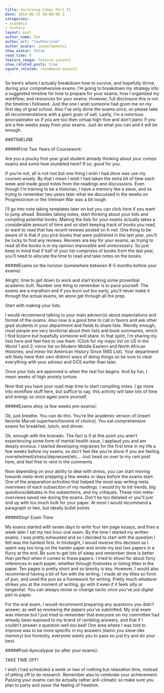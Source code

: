 ```yaml
---
title: Surviving Comps Part II
date: 2014-06-15 00:00:00 Z
categories:
- academia
- history
layout: post
author_name: Zoe
author_url: "/author/zoe"
author_avatar: zoeworkphoto1
show_avatar: false
read_time: 6
feature_image: feature-sunset2
show_related_posts: true
square_related: recommend-sunset2
---
```


So here’s where I actually breakdown how to survive, and hopefully thrive, during your comprehensive exams. I’m going to breakdown my strategy into a suggested timeline for how to prepare for your exams; how I organized my workflow; and resources for your exams. However, full disclosure this is not the timeline I followed. Just the one I wish someone had given me on my first day of grad school. Also I’ve only done the exams once, so please take all recommendations with a giant grain of salt. Lastly, I’m a notorious procrastinator so if you are too then virtual high-five and don’t panic if you are a few weeks away from your exams. Just do what you can and it will be enough.


###TIMELINE

#####First Two Years of Coursework:

Are you a plucky first year grad student already thinking about your comps exams and some how stumbled here? If so, good for you.

If you’re not, all is not lost but one thing I wish I had done was use my courses wisely. By that I mean I wish I had taken the extra bit of time each week and made good notes from the readings and discussions. Even though I’m training to be a historian, I have a memory like a sieve, and so trying to remember two years later what we discussed in the weeks on Progressivism or the Vietnam War was a bit tough.

I’ll go into note taking templates later on but you can click here if you want to jump ahead. Besides taking notes, start thinking about your lists and compiling potential books. Making the lists for your exams actually takes a considerable amount of time and so start keeping track of books you read, or want to read that has recent reviews posted on h-net. One thing to be aware of is that if you pick books that were published in the last year, you’ll be lucky to find any reviews. Reviews are key for your exams, as trying to read all the books is in my opinion impossible and unnecessary. So just keep in mind that if half of your list comprises of books from the last year, you’ll need to allocate the time to read and take notes on the books.

#####Exams on the horizon (somewhere between 8-5 months before your exams):

Alright, time to get down to work and start kicking some proverbial academic butt. Number one thing to remember is to pace yourself. The exams are a marathon and if you burn out too early, you’ll never make it through the actual exams, let alone get through all the prep.

Start with making your lists.

I would recommend talking to your main advisor(s) about expectations and format of the exams. Also now is a good time to call in favors and ask other grad students in your department and fields to share lists. Weirdly enough, most people are very territorial about their lists and book summaries, which I find bizarre but hopefully someone will share. In that spirit, I’m sharing my lists here and feel free to use them. (Click for my major list on US in the World 1 and 2; minor list on Modern Middle Eastern and North African Histories; and minor list American History Since 1865 List). Your department will likely have their own distinct ways of doing things so be sure to clear everything with your advisor and DGS earlier than later.

Once your lists are approved is when the real fun begins. And by fun, I mean weeks of high anxiety torture.

Now that you have your road map time to start compiling notes. I go more into workflow stuff here, but suffice to say, this activity will take lots of time and energy so once again pace yourself.

#####Exams ahoy (a few weeks pre-exams):

Ok, just breathe. You can do this. You’re the academic version of [insert favorite Marvel superhero/heroine of choice]. You eat comprehensive exams for breakfast, lunch, and dinner.

Ok, enough with the bravado. The fact is if at this point you aren’t experiencing some form of mental health issue, I applaud you and am deeply envious. I started developing migraines for the first time in my life a few weeks before my exams, so don’t feel like you’re alone if you are feeling overwhelmed/stress/depressed/etc… Just head on over to my rant post here, and feel free to vent in the comments.

Now depending on your ability to deal with stress, you can start moving towards meta-level prepping a few weeks or days before the exams start. One of the preparation activities that helped the most was writing meta overviews of each subsection of my readings. I would try to list trends, big questions/debates in the subsections, and my critiques. These mini meta-overviews saved me during the exams. Don’t be too detailed or you’ll just end up with too much bulk for your paper. At most I would recommend a paragraph or two, but ideally bullet points.

#####Stop! Exam Time:

My exams started with seven days to write four ten page essays, and then a week later I sat my two hour oral exam. By the time I started my written exams, I was pretty exhausted and so I decided to start with the question I felt was the hardest first. In hindsight, I would reverse this decision as I spent way too long on the harder paper and wrote my last two papers in a flurry at the end. Be sure to get lots of sleep and remember done is better than perfect when it comes to these papers. I tried to shoot for about forty references in each paper, whether through footnotes or listing titles in the paper. Ten pages is pretty short and so brevity is key. However, I would also recommend having a bit of fun with the writing. I made all my titles so form of pun, and used the pun as a framework for writing. Pretty much whatever strikes you at the moment of writing, go with it even if it feels silly or tangential. You can always revise or change tactic once you’ve put digital pen to paper.

For the oral exam, I would recommend preparing any questions you didn’t answer, as well as reviewing the papers you’ve submitted. My oral exam was intense but I just tried to remember that everyone on my committee had already been exposed to my brand of rambling answers, and that if I couldn’t answer a question well too bad! One area where I was told to improve was to be more specific in my answers (damn you sieve-like memory) but honestly, everyone wants you to pass so just try and do your best.

#####Post-Apocalypse (or after your exams):

TAKE TIME OFF!

I wish I had scheduled a week or two of nothing but relaxation time, instead of jetting off to do research. Remember also to celebrate your achievement. Passing your exams can be actually rather anti-climatic so make sure you plan to party and savor the feeling of freedom.

